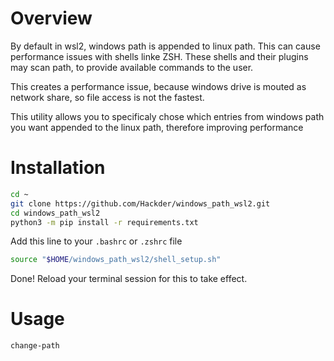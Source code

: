 # Overview

By default in wsl2, windows path is appended to linux path. This can cause performance issues with shells linke ZSH.
These shells and their plugins may scan path, to provide available commands to the user.

This creates a performance issue, because windows drive is mouted as network share, so file access is not the fastest.

This utility allows you to specificaly chose which entries from windows path you want appended to the linux path, therefore improving performance


# Installation

```bash
cd ~
git clone https://github.com/Hackder/windows_path_wsl2.git
cd windows_path_wsl2
python3 -m pip install -r requirements.txt
```

Add this line to your `.bashrc` or `.zshrc` file

```bash
source "$HOME/windows_path_wsl2/shell_setup.sh"
```

Done! Reload your terminal session for this to take effect.

# Usage

```bash
change-path
```


